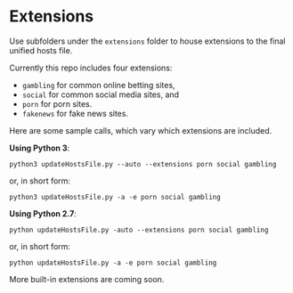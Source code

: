 # Extensions

Use subfolders under the `extensions` folder to house extensions to the final unified hosts file.

Currently this repo includes four extensions:

* `gambling` for common online betting sites,
* `social` for common social media sites, and
* `porn` for porn sites.
* `fakenews` for fake news sites.

Here are some sample calls, which vary which extensions are included.

**Using Python 3**:

    python3 updateHostsFile.py --auto --extensions porn social gambling

or, in short form:

    python3 updateHostsFile.py -a -e porn social gambling

**Using Python 2.7**:

    python updateHostsFile.py -auto --extensions porn social gambling

or, in short form:

    python updateHostsFile.py -a -e porn social gambling


More built-in extensions are coming soon.
